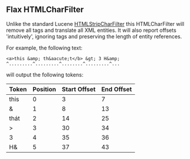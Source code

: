 Flax HTMLCharFilter
-------------------

Unlike the standard Lucene [HTMLStripCharFilter](http://lucene.apache.org/core/4_8_0/analyzers-common/org/apache/lucene/analysis/charfilter/HTMLStripCharFilter.html)
this HTMLCharFilter will remove all tags and translate all XML entities.  It will also report offsets 'intuitively',
ignoring tags and preserving the length of entity references.

For example, the following text:

```
<a>this &amp; th&aacute;t</b> &gt; 3 H&amp;
^.........^.........^........^.........^...
```

will output the following tokens:


| Token | Position | Start Offset | End Offset |
|-------|----------|--------------|------------|
| this  | 0        | 3            | 7 |
| & | 1 | 8 | 13 |
| thát | 2 | 14 | 25 |
| > | 3 | 30 | 34 |
| 3 | 4 | 35 | 36 |
| H& | 5 | 37 | 43 |